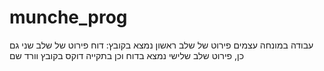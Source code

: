 # munche_prog
עבודה במונחה עצמים
פירוט של שלב ראשון נמצא בקובץ: דוח
פירוט של שלב שני גם כן,
פירוט שלב שלישי נמצא בדוח וכן בתקייה דוקס בקובץ וורד שם
